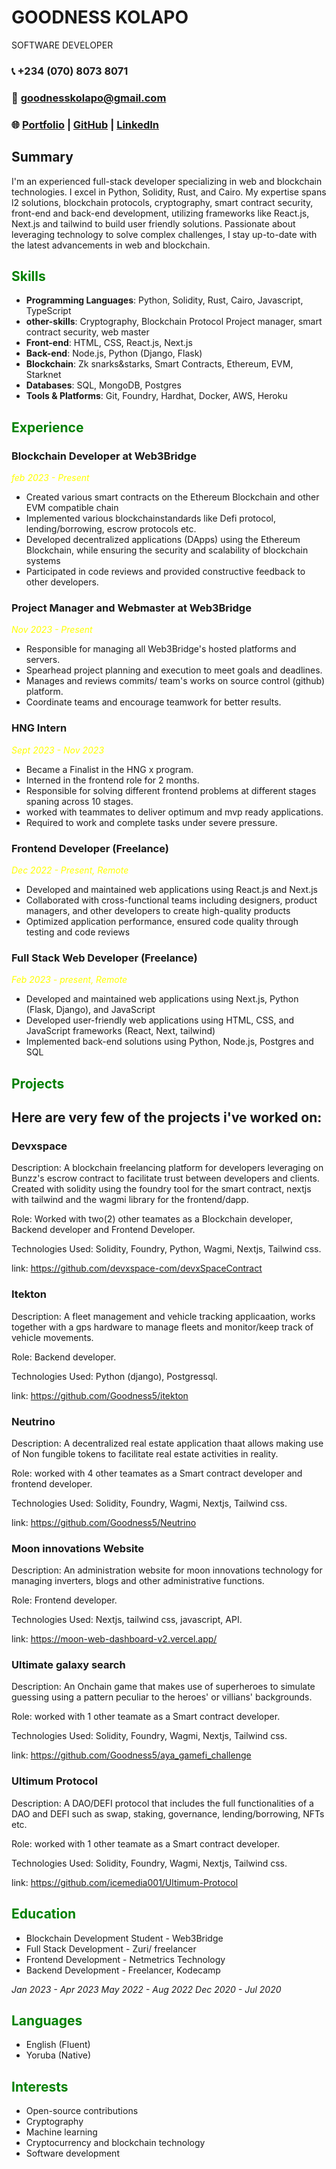 # GOODNESS KOLAPO

SOFTWARE DEVELOPER

### 📞 +234 (070) 8073 8071  
### 📧 goodnesskolapo@gmail.com

### 🌐 [Portfolio](https://supergoodness.netlify.app) | [GitHub](https://github.com/goodness5) | [LinkedIn](https://www.linkedin.com/in/goodness-temilorun)


## Summary

I'm an experienced full-stack developer specializing in web and blockchain technologies. I excel in Python, Solidity, Rust, and Cairo. My expertise spans l2 solutions, blockchain protocols, cryptography, smart contract security, front-end and back-end development, utilizing frameworks like React.js, Next.js and tailwind to build user friendly solutions. Passionate about leveraging technology to solve complex challenges, I stay up-to-date with the latest advancements in web and blockchain.

## <span style="color:green"> Skills <span>

- **Programming Languages**: Python, Solidity, Rust, Cairo, Javascript, TypeScript
- **other-skills**: Cryptography, Blockchain Protocol Project manager, smart contract security, web master
- **Front-end**: HTML, CSS, React.js, Next.js
- **Back-end**: Node.js, Python (Django, Flask)
- **Blockchain**: Zk snarks&starks, Smart Contracts, Ethereum, EVM, Starknet
- **Databases**: SQL, MongoDB, Postgres
- **Tools & Platforms**: Git, Foundry, Hardhat, Docker, AWS, Heroku

## <span style="color:green">  Experience <span>

### Blockchain Developer at Web3Bridge

<span style="color:yellow"> *feb 2023 - Present* <span>

- Created various smart contracts on the Ethereum Blockchain and other EVM compatible chain
- Implemented various blockchainstandards like Defi protocol, lending/borrowing, escrow protocols etc.
- Developed decentralized applications (DApps) using the Ethereum Blockchain, while ensuring the security and scalability of blockchain systems
- Participated in code reviews and provided constructive feedback to other developers.

### Project Manager and Webmaster at Web3Bridge

<span style="color:yellow"> *Nov 2023 - Present* <span>

- Responsible for managing all Web3Bridge's hosted platforms and servers.
- Spearhead project planning and execution to meet goals and deadlines.
- Manages and reviews commits/ team's works on source control (github) platform.
- Coordinate teams and encourage teamwork for better results.

### HNG Intern

<span style="color:yellow"> *Sept 2023 - Nov 2023* <span>

- Became a Finalist in the HNG x program.
- Interned in the frontend role for 2 months.
- Responsible for solving different frontend problems at different stages spaning across 10 stages.
- worked with teammates to deliver optimum and mvp ready applications.
- Required to work and complete tasks under severe pressure.

### Frontend Developer (Freelance)

<span style="color:yellow"> *Dec 2022 - Present, Remote* <span>

- Developed and maintained web applications using React.js and Next.js
- Collaborated with cross-functional teams including designers, product managers, and other developers to create high-quality products
- Optimized application performance, ensured code quality through testing and code reviews

### Full Stack Web Developer (Freelance)

<span style="color:yellow"> *Feb 2023 - present, Remote* <span>

- Developed and maintained web applications using Next.js, Python (Flask, Django), and JavaScript
- Developed user-friendly web applications using HTML, CSS, and JavaScript frameworks (React, Next, tailwind)
- Implemented back-end solutions using Python, Node.js, Postgres and SQL

## <span style="color:green"> Projects <span>

 <H2>Here are very few of the projects i've worked on:</H2>

### Devxspace

Description: A blockchain freelancing platform for developers leveraging on Bunzz's escrow contract to facilitate trust between developers and clients. Created with solidity using the foundry tool for the smart contract, nextjs with tailwind and the wagmi library for the frontend/dapp.

Role: Worked with two(2) other teamates as a Blockchain developer, Backend developer and Frontend Developer.

Technologies Used: Solidity, Foundry, Python, Wagmi, Nextjs, Tailwind css.

link: <https://github.com/devxspace-com/devxSpaceContract>

### Itekton

Description: A fleet management and vehicle tracking applicaation, works together with a gps hardware to manage fleets and monitor/keep track of vehicle movements.

Role: Backend developer.

Technologies Used: Python (django), Postgressql.

link: <https://github.com/Goodness5/itekton>

### Neutrino

Description: A decentralized real estate application thaat allows making use of Non fungible tokens to facilitate real estate activities in reality.

Role: worked with 4 other teamates as a Smart contract developer and frontend developer.

Technologies Used: Solidity, Foundry, Wagmi, Nextjs, Tailwind css.

link: <https://github.com/Goodness5/Neutrino>

### Moon innovations Website

Description: An administration website for moon innovations technology for managing inverters, blogs and other administrative functions.

Role: Frontend developer.

Technologies Used: Nextjs, tailwind css, javascript, API.

link: <https://moon-web-dashboard-v2.vercel.app/>

### Ultimate galaxy search

Description: An Onchain game that makes use of superheroes to simulate guessing using a pattern peculiar to the heroes' or villians' backgrounds.

Role: worked with 1 other teamate as a Smart contract developer.

Technologies Used: Solidity, Foundry, Wagmi, Nextjs, Tailwind css.

link: <https://github.com/Goodness5/aya_gamefi_challenge>


### Ultimum Protocol

Description: A DAO/DEFI protocol that includes the full functionalities of a DAO and DEFI such as swap, staking, governance, lending/borrowing, NFTs etc.

Role: worked with 1 other teamate as a Smart contract developer.

Technologies Used: Solidity, Foundry, Wagmi, Nextjs, Tailwind css.

link: <https://github.com/icemedia001/Ultimum-Protocol>

## <span style="color:green"> Education <span>

- Blockchain Development Student - Web3Bridge
- Full Stack Development - Zuri/ freelancer
- Frontend Development - Netmetrics Technology
- Backend Development - Freelancer, Kodecamp

*Jan 2023 - Apr 2023*
*May 2022 - Aug 2022*
*Dec 2020 - Jul 2020*

## <span style="color:green"> Languages <soan>

- English (Fluent)
- Yoruba (Native)

## <span style="color:green"> Interests <span>

- Open-source contributions
- Cryptography
- Machine learning
- Cryptocurrency and blockchain technology
- Software development
